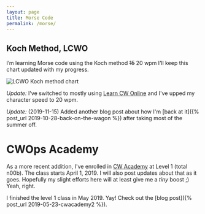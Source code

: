```yaml
---
layout: page
title: Morse Code
permalink: /morse/
---
```


## Koch Method, LCWO

I’m learning Morse code using the Koch method <strike>15</strike> 20 wpm I’ll keep this chart updated with my progress.

![LCWO Koch method chart](https://lcwo.net/img/koch8ce521ecccab44e5dd5be97d8fad5511.gif)

_Update:_ I've switched to mostly using [Learn CW Online](http://lcwo.net) and I've upped my character speed to 20 wpm.

_Update:_ (2019-11-15) Added another blog post about how I'm [back at it]({% post_url 2019-10-28-back-on-the-wagon %}) after taking most of the summer off.

# CWOps Academy

As a more recent addition, I've enrolled in [CW Academy](https://cwops.org/cw-academy-2/cw-academy/) at Level 1 (total n00b).
The class starts April 1, 2019.
I will also post updates about that as it goes.
Hopefully my slight efforts here will at least give me a _tiny_ boost ;)
Yeah, right.

I finished the level 1 class in May 2019.
Yay!
Check out the [blog post]({% post_url 2019-05-23-cwacademy2 %}).
